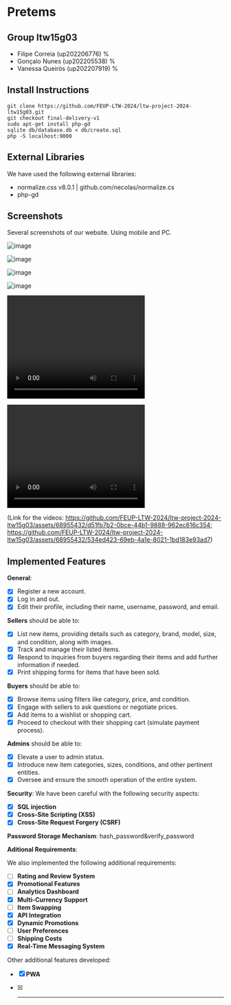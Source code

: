 
# Pretems

## Group ltw15g03

- Filipe Correia (up202206776) %
- Gonçalo Nunes (up202205538) %
- Vanessa Queirós (up202207919) %

## Install Instructions

    git clone https://github.com/FEUP-LTW-2024/ltw-project-2024-ltw15g03.git
    git checkout final-delivery-v1
    sudo apt-get install php-gd
    sqlite db/database.db < db/create.sql
    php -S localhost:9000

## External Libraries

We have used the following external libraries:

- normalize.css v8.0.1 | github.com/necolas/normalize.cs
- php-gd

## Screenshots

Several screenshots of our website. Using mobile and PC.

![image](https://github.com/FEUP-LTW-2024/ltw-project-2024-ltw15g03/assets/68955432/b3e5cf02-d2fc-424f-9daf-0f976f3794d0)

![image](https://github.com/FEUP-LTW-2024/ltw-project-2024-ltw15g03/assets/68955432/3dfdb9b6-581a-4941-8d43-97e2bf9267ab)


![image](https://github.com/FEUP-LTW-2024/ltw-project-2024-ltw15g03/assets/68955432/bed3560e-6c53-40da-a4df-5842028c3d73)

![image](https://github.com/FEUP-LTW-2024/ltw-project-2024-ltw15g03/assets/68955432/721b0dd8-ce5c-45ef-9b55-3dbf93b9a0f7)

<video src="https://github.com/FEUP-LTW-2024/ltw-project-2024-ltw15g03/assets/68955432/d51fb7b2-0bce-44b1-9888-962ec816c354" 
 width="320" height="240" controls></video>

<video src="https://github.com/FEUP-LTW-2024/ltw-project-2024-ltw15g03/assets/68955432/534ed423-69eb-4a1e-8021-1bd183e93ad7"  
 width="320" height="240" controls></video>




(Link for the videos: https://github.com/FEUP-LTW-2024/ltw-project-2024-ltw15g03/assets/68955432/d51fb7b2-0bce-44b1-9888-962ec816c354; https://github.com/FEUP-LTW-2024/ltw-project-2024-ltw15g03/assets/68955432/534ed423-69eb-4a1e-8021-1bd183e93ad7)



## Implemented Features

**General**:

- [x] Register a new account.
- [x] Log in and out.
- [x] Edit their profile, including their name, username, password, and email.

**Sellers**  should be able to:

- [x] List new items, providing details such as category, brand, model, size, and condition, along with images.
- [x] Track and manage their listed items.
- [x] Respond to inquiries from buyers regarding their items and add further information if needed.
- [x] Print shipping forms for items that have been sold.

**Buyers**  should be able to:

- [x] Browse items using filters like category, price, and condition.
- [x]  Engage with sellers to ask questions or negotiate prices.
- [x] Add items to a wishlist or shopping cart.
- [x] Proceed to checkout with their shopping cart (simulate payment process).

**Admins**  should be able to:

- [x] Elevate a user to admin status.
- [x] Introduce new item categories, sizes, conditions, and other pertinent entities.
- [x] Oversee and ensure the smooth operation of the entire system.

**Security**:
We have been careful with the following security aspects:

- [x] **SQL injection**
- [x] **Cross-Site Scripting (XSS)**
- [x] **Cross-Site Request Forgery (CSRF)**

**Password Storage Mechanism**: hash_password&verify_password

**Aditional Requirements**:

We also implemented the following additional requirements:

- [ ] **Rating and Review System**
- [x] **Promotional Features**
- [ ] **Analytics Dashboard**
- [x] **Multi-Currency Support**
- [ ] **Item Swapping**
- [x] **API Integration**
- [x] **Dynamic Promotions**
- [ ] **User Preferences**
- [ ] **Shipping Costs**
- [x] **Real-Time Messaging System**

Other additional features developed:

- [x] **PWA**
- [x] ****

